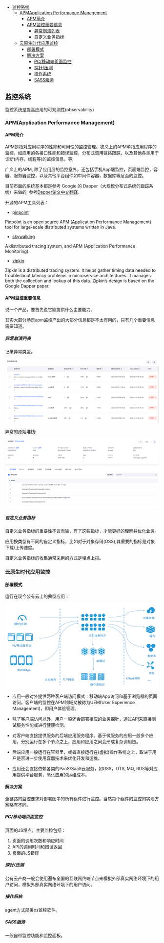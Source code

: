 
<!-- TOC -->

- [监控系统](#%E7%9B%91%E6%8E%A7%E7%B3%BB%E7%BB%9F)
    - [APMApplication Performance Management](#apmapplication-performance-management)
        - [APM简介](#apm%E7%AE%80%E4%BB%8B)
        - [APM监控重要信息](#apm%E7%9B%91%E6%8E%A7%E9%87%8D%E8%A6%81%E4%BF%A1%E6%81%AF)
            - [异常崩溃列表](#%E5%BC%82%E5%B8%B8%E5%B4%A9%E6%BA%83%E5%88%97%E8%A1%A8)
            - [自定义业务指标](#%E8%87%AA%E5%AE%9A%E4%B9%89%E4%B8%9A%E5%8A%A1%E6%8C%87%E6%A0%87)
    - [云原生时代应用监控](#%E4%BA%91%E5%8E%9F%E7%94%9F%E6%97%B6%E4%BB%A3%E5%BA%94%E7%94%A8%E7%9B%91%E6%8E%A7)
        - [部署模式](#%E9%83%A8%E7%BD%B2%E6%A8%A1%E5%BC%8F)
        - [解决方案](#%E8%A7%A3%E5%86%B3%E6%96%B9%E6%A1%88)
            - [PC/移动端页面监控](#pc%E7%A7%BB%E5%8A%A8%E7%AB%AF%E9%A1%B5%E9%9D%A2%E7%9B%91%E6%8E%A7)
            - [探针/压测](#%E6%8E%A2%E9%92%88%E5%8E%8B%E6%B5%8B)
            - [操作系统](#%E6%93%8D%E4%BD%9C%E7%B3%BB%E7%BB%9F)
            - [SASS服务](#sass%E6%9C%8D%E5%8A%A1)

<!-- /TOC -->
## 监控系统

监控系统是提高应用的可观测性(observability)

### APM(Application Performance Management)



#### APM简介
APM是指对应用程序的性能和可用性的监控管理。狭义上的APM单指应用程序的监控，如应用的各接口性能和错误监控，分布式调用链路跟踪，以及其他各类用于诊断(内存，线程等)的监控信息，等;

广义上的APM, 除了应用层的监控意外，还包括手机App端监控，页面端监控，容器、服务器监控，以及其他平台组件如中间件容器，数据库等层面的监控。


目前市面的系统基本都是参考 Google 的 Dapper（大规模分布式系统的跟踪系统）来做的, 参考[Dapper论文中文翻译](http://bigbully.github.io/Dapper-translation/).


开源的APM工具列表：

- [pinpoint](https://github.com/naver/pinpoint)

Pinpoint is an open source APM (Application Performance Management) tool for large-scale distributed systems written in Java.


- [skywalking](https://skywalking.apache.org/)

A distributed tracing system, and APM (Application Performance Monitoring).

- [zipkin](http://zipkin.io/)

Zipkin is a distributed tracing system. It helps gather timing data needed to troubleshoot latency problems in microservice architectures. It manages both the collection and lookup of this data. Zipkin’s design is based on the Google Dapper paper.


#### APM监控重要信息

说一个产品，要首先说它能提供什么主要能力。

其实大部分场景apm监控产出的大部分信息都是不太有用的，只有几个重要信息需要知道。

##### 异常崩溃列表

记录异常类型。

![exception](./images/exception_list.png)

异常的原始堆栈:

![exception](./images/exception_trace.png)


##### 自定义业务指标

自定义业务指标的重要性不言而喻，有了这些指标，才能更好的理解并优化业务。

应用按类型有不同的自定义指标，比如对于对象存储(OSS),其重要的指标是对象下载/上传速度。

自定义业务指标的收集通常采用的方式是埋点上报。



### 云原生时代应用监控

#### 部署模式
运行在现今公有云上的典型应用：

![cloud-native-app](./images/cloud_native_app.png)


- 应用一般对外提供两种客户端访问模式：移动端App访问和基于浏览器的页面访问。客户端的监控在APM领域又被称为UEM(User Experience Management)，即用户体验管理。
- 除了客户端访问以外，用户一般还会部署相应的业务探针，通过API来直接测试服务性能或进行健康检测。
- 对客户端直接提供服务的后端应用服务程序。基于微服务的应用一般多个应用，分别运行在多个节点之上，应用和应用之间会形成复杂调用链。

- 后端应用一般运行在容器里，或者直接运行在(虚拟)操作系统之上，取决于用户是否进一步使用容器技术来优化开发和运维。
- 应用还会直接依赖各类的PaaS/SaaS云服务，如OSS，OTS, MQ, RDS等对应用提供平台服务，简化应用的运维成本。


#### 解决方案


全链路的监控要求对部署图中的所有组件进行监控。当然每个组件的监控的实现方案略有不同。


##### PC/移动端页面监控

页面的JS埋点，主要监控包括：

1. 页面的调用次数和响应时间
2. API的调用时间和错误返回
3. 页面的JS错误


##### 探针/压测

公有云产商一般会使用遍布全国的互联网终端节点来模拟外部真实网络环境下的用户访问，模拟外部真实网络环境下的用户访问。


##### 操作系统

agent方式部署os监控软件。

##### SASS服务

一般自带监控功能和监控面板。